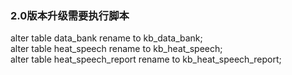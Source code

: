 ### 2.0版本升级需要执行脚本

alter table data_bank rename to kb_data_bank;      
alter table heat_speech rename to kb_heat_speech;  
alter table heat_speech_report rename to kb_heat_speech_report;